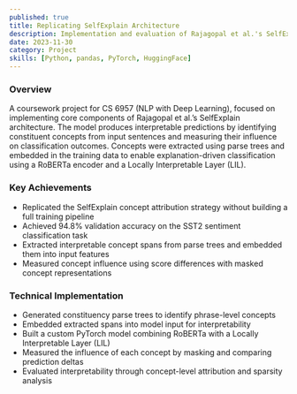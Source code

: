 ```yaml
---
published: true
title: Replicating SelfExplain Architecture
description: Implementation and evaluation of Rajagopal et al.'s SelfExplain architecture for interpretable text classification with concept-level explanations.
date: 2023-11-30
category: Project
skills: [Python, pandas, PyTorch, HuggingFace]
---
```


### Overview

A coursework project for CS 6957 (NLP with Deep Learning), focused on implementing core components of Rajagopal et al.’s SelfExplain architecture. The model produces interpretable predictions by identifying constituent concepts from input sentences and measuring their influence on classification outcomes. Concepts were extracted using parse trees and embedded in the training data to enable explanation-driven classification using a RoBERTa encoder and a Locally Interpretable Layer (LIL).

### Key Achievements

- Replicated the SelfExplain concept attribution strategy without building a full training pipeline
- Achieved 94.8% validation accuracy on the SST2 sentiment classification task
- Extracted interpretable concept spans from parse trees and embedded them into input features
- Measured concept influence using score differences with masked concept representations

### Technical Implementation

- Generated constituency parse trees to identify phrase-level concepts
- Embedded extracted spans into model input for interpretability
- Built a custom PyTorch model combining RoBERTa with a Locally Interpretable Layer (LIL)
- Measured the influence of each concept by masking and comparing prediction deltas
- Evaluated interpretability through concept-level attribution and sparsity analysis
